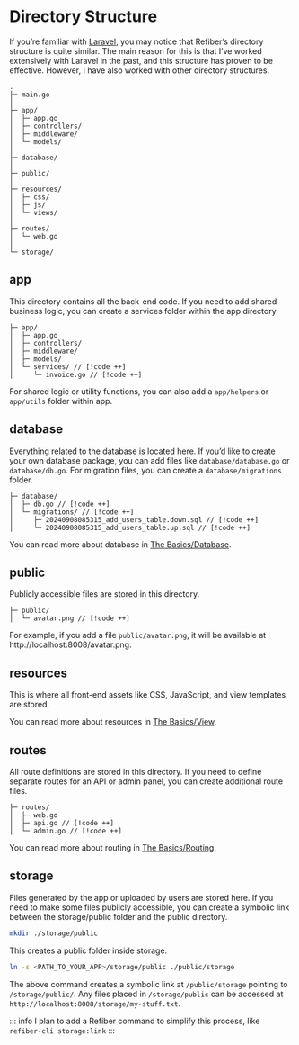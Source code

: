 # Directory Structure

If you’re familiar with [Laravel](https://laravel.com), you may notice that Refiber’s directory structure is quite similar. The main reason for this is that I’ve worked extensively with Laravel in the past, and this structure has proven to be effective. However, I have also worked with other directory structures.

```
.
├─ main.go
│
├─ app/
│  ├─ app.go
│  ├─ controllers/
│  ├─ middleware/
│  └─ models/
│
├─ database/
│
├─ public/
│
├─ resources/
│  ├─ css/
│  ├─ js/
│  └─ views/
│
├─ routes/
│  └─ web.go
│
└─ storage/
```

## app

This directory contains all the back-end code. If you need to add shared business logic, you can create a services folder within the app directory.

```
├─ app/
│  ├─ app.go
│  ├─ controllers/
│  ├─ middleware/
│  ├─ models/
│  └─ services/ // [!code ++]
│     └─ invoice.go // [!code ++]
```

For shared logic or utility functions, you can also add a `app/helpers` or `app/utils` folder within app.

## database

Everything related to the database is located here.
If you’d like to create your own database package, you can add files like `database/database.go` or `database/db.go`.
For migration files, you can create a `database/migrations` folder.

```
├─ database/
│  ├─ db.go // [!code ++]
│  └─ migrations/ // [!code ++]
│     ├─ 20240908085315_add_users_table.down.sql // [!code ++]
│     └─ 20240908085315_add_users_table.up.sql // [!code ++]
```

You can read more about database in [The Basics/Database](/v0.2/basics/database/).

## public

Publicly accessible files are stored in this directory.

```
├─ public/
│  └─ avatar.png // [!code ++]
```

For example, if you add a file `public/avatar.png`, it will be available at http://localhost:8008/avatar.png.

## resources

This is where all front-end assets like CSS, JavaScript, and view templates are stored.

You can read more about resources in [The Basics/View](/v0.2/basics/view/).

## routes

All route definitions are stored in this directory. If you need to define separate routes for an API or admin panel, you can create additional route files.

```
├─ routes/
│  ├─ web.go
│  ├─ api.go // [!code ++]
│  └─ admin.go // [!code ++]
```

You can read more about routing in [The Basics/Routing](/v0.2/basics/routing/).

## storage

Files generated by the app or uploaded by users are stored here. If you need to make some files publicly accessible, you can create a symbolic link between the storage/public folder and the public directory.

```sh
mkdir ./storage/public
```

This creates a public folder inside storage.

```sh
ln -s <PATH_TO_YOUR_APP>/storage/public ./public/storage
```

The above command creates a symbolic link at `/public/storage` pointing to `/storage/public/`. Any files placed in `/storage/public` can be accessed at `http://localhost:8008/storage/my-stuff.txt`.

::: info
I plan to add a Refiber command to simplify this process, like `refiber-cli storage:link`
:::
